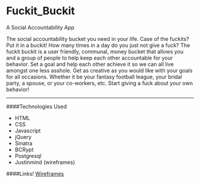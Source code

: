 # Fuckit_Buckit
A Social Accountability App

The social accountability bucket you need in your life. Case of the fuckits? Put it in a buckit!
How many times in a day do you just not give a fuck? The fuckit buckit is a user friendly, communal, money bucket that allows you and a group of people to help keep each other accountable for your behavior. Set a goal and help each other achieve it so we can all live amongst one less asshole. Get as creative as you would like with your goals for all occasions. Whether it be your fantasy football league, your bridal party, a spouse, or your co-workers, etc. Start giving a fuck about your own behavior!
***
####Technologies Used

* HTML 
* CSS
* Javascript
* jQuery
* Sinatra
* BCRypt
* Postgresql
* Justinmind (wireframes)

####Links!
[Wireframes](http://imgur.com/a/crzLn)
